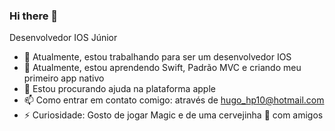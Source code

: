 ### Hi there 👋

<!--
**HPR10/HPR10** is a ✨ _special_ ✨ repository because its `README.md` (this file) appears on your GitHub profile.
-->
Desenvolvedor IOS Júnior

- 🔭 Atualmente, estou trabalhando para ser um desenvolvedor IOS
- 🌱 Atualmente, estou aprendendo Swift, Padrão MVC e criando meu primeiro app nativo
- 🤔 Estou procurando ajuda na plataforma apple
- 📫 Como entrar em contato comigo: através de hugo_hp10@hotmail.com
- ⚡  Curiosidade: Gosto de jogar Magic e de uma cervejinha 🍺 com amigos


